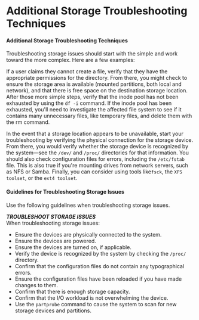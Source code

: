 # Additional Storage Troubleshooting Techniques

#### Additional Storage Troubleshooting Techniques

Troubleshooting storage issues should start with the simple and work toward the more complex. Here are a few examples:

If a user claims they cannot create a file, verify that they have the appropriate permissions for the directory. From there, you might check to ensure the storage area is available (mounted partitions, both local and network), and that there is free space on the destination storage location. After those more simple steps, verify that the inode pool has not been exhausted by using the `df -i` command. If the inode pool has been exhausted, you'll need to investigate the affected file system to see if it contains many unnecessary files, like temporary files, and delete them with the rm command.

In the event that a storage location appears to be unavailable, start your troubleshooting by verifying the physical connection for the storage device. From there, you would verify whether the storage device is recognized by the system—see the `/dev/` and `/proc/` directories for that information. You should also check configuration files for errors, including the `/etc/fstab` file. This is also true if you're mounting drives from network servers, such as NFS or Samba. Finally, you can consider using tools like`fsck`, the `XFS toolset`, or the `ext4 toolset`.

#### Guidelines for Troubleshooting Storage Issues

Use the following guidelines when troubleshooting storage issues.

**_TROUBLESHOOT STORAGE ISSUES_**  
When troubleshooting storage issues:

-   Ensure the devices are physically connected to the system.
-   Ensure the devices are powered.
-   Ensure the devices are turned on, if applicable.
-   Verify the device is recognized by the system by checking the `/proc/` directory.
-   Confirm that the configuration files do not contain any typographical errors.
-   Ensure the configuration files have been reloaded if you have made changes to them.
-   Confirm that there is enough storage capacity.
-   Confirm that the I/O workload is not overwhelming the device.
-   Use the `partprobe` command to cause the system to scan for new storage devices and partitions.